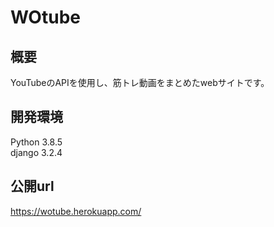 # WOtube
## 概要
YouTubeのAPIを使用し、筋トレ動画をまとめたwebサイトです。
## 開発環境
 Python 3.8.5  
 django 3.2.4

## 公開url
https://wotube.herokuapp.com/
